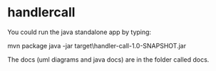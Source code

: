 # handlercall
You could run the java standalone app by typing:

mvn package
java -jar target\handler-call-1.0-SNAPSHOT.jar

The docs (uml diagrams and java docs) are in the folder called docs. 
